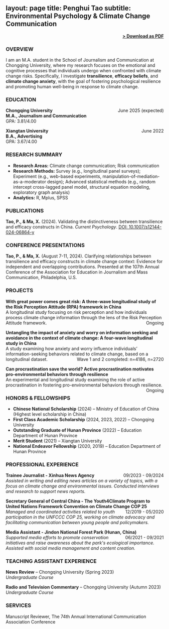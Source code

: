 layout: page
title: Penghui Tao
subtitle: Environmental Psychology & Climate Change Communication
---

<span style="float: right; "><a href="{{ '/assets/resume.pdf' | prepend: site.baseurl }}"><strong>> Download as PDF</strong></a> </span>
<br>

### OVERVIEW
I am an M.A. student in the School of Journalism and Communication at Chongqing University, where my research focuses on the emotional and cognitive processes that individuals undergo when confronted with climate change risks. Specifically, I investigate **transilience**, **efficacy beliefs**, and **climate change anxiety**, with the goal of fostering psychological resilience and promoting human well-being in response to climate change.

### EDUCATION

**Chongqing University** <span style="float: right; ">June 2025 (expected)</span>  
**M.A., Journalism and Communication**  
GPA: 3.81/4.00  

**Xiangtan University** <span style="float: right; ">June 2022</span>  
**B.A., Advertising**  
GPA: 3.67/4.00  

### RESEARCH SUMMARY

- **Research Areas:** Climate change communication; Risk communication
- **Research Methods:** Survey (e.g., longitudinal panel surveys); Experiment (e.g., web-based experiments, manipulation-of-mediation-as-a-moderator design); Advanced statistical methods (e.g., random intercept cross-lagged panel model, structural equation modeling, exploratory graph analysis)
- **Analytics:** R, Mplus, SPSS

### PUBLICATIONS

**Tao, P., & Ma, X.** (2024). Validating the distinctiveness between transilience and efficacy constructs in China. *Current Psychology*. [DOI: 10.1007/s12144-024-06864-y](https://doi.org/10.1007/s12144-024-06864-y)

### CONFERENCE PRESENTATIONS

**Tao, P., & Ma, X.** (August 7-11, 2024). Clarifying relationships between transilience and efficacy constructs in climate change context: Evidence for independent and overlapping contributions. Presented at the 107th Annual Conference of the Association for Education in Journalism and Mass Communication, Philadelphia, U.S.

### PROJECTS

**With great power comes great risk: A three-wave longitudinal study of the Risk Perception Attitude (RPA) framework in China**  
A longitudinal study focusing on risk perception and how individuals process climate change information through the lens of the Risk Perception Attitude framework. <span style="float: right; ">Ongoing</span>

**Untangling the impact of anxiety and worry on information seeking and avoidance in the context of climate change: A four-wave longitudinal study in China**  
A study examining how anxiety and worry influence individuals’ information-seeking behaviors related to climate change, based on a longitudinal dataset. <span style="float: right; ">Wave 1 and 2 completed: n=4186, n=2720</span>

**Can procrastination save the world? Active procrastination motivates pro-environmental behaviors through resilience**  
An experimental and longitudinal study examining the role of active procrastination in fostering pro-environmental behaviors through resilience. <span style="float: right; ">Ongoing</span>

### HONORS & FELLOWSHIPS

- **Chinese National Scholarship** (2024) – Ministry of Education of China (Highest level scholarship in China)
- **First Class Academic Scholarship** (2024, 2023, 2022) – Chongqing University
- **Outstanding Graduate of Hunan Province** (2022) – Education Department of Hunan Province
- **Merit Student** (2021) – Xiangtan University
- **National Endeavor Fellowship** (2020, 2019) – Education Department of Hunan Province

### PROFESSIONAL EXPERIENCE

**Trainee Journalist - Xinhua News Agency** <span style="float: right; ">09/2023 - 09/2024</span>  
_Assisted in writing and editing news articles on a variety of topics, with a focus on climate change and environmental issues. Conducted interviews and research to support news reports._  

**Secretary General of Central China - The Youth4Climate Program to United Nations Framework Convention on Climate Change COP 25** <span style="float: right; ">12/2019 - 05/2020</span>  
_Managed and coordinated activities related to youth participation in the UNFCCC COP 25, working on climate advocacy and facilitating communication between young people and policymakers._  

**Media Assistant - Jindon National Forest Park (Hunan, China)** <span style="float: right; ">06/2021 - 09/2021</span>  
_Supported media efforts to promote conservation initiatives and raise awareness about the park's ecological importance. Assisted with social media management and content creation._  

### TEACHING ASSISTANT EXPERIENCE

**News Review** – Chongqing University (Spring 2023)  
_Undergraduate Course_  

**Radio and Television Commentary** – Chongqing University (Autumn 2023)  
_Undergraduate Course_  

### SERVICES

Manuscript Reviewer, The 74th Annual International Communication Association Conference
